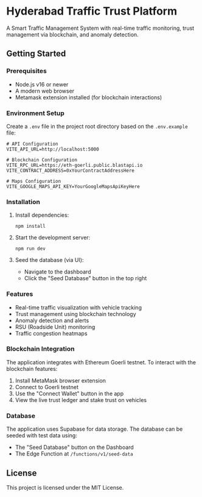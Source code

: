 
# Hyderabad Traffic Trust Platform

A Smart Traffic Management System with real-time traffic monitoring, trust management via blockchain, and anomaly detection.

## Getting Started

### Prerequisites

- Node.js v16 or newer
- A modern web browser
- Metamask extension installed (for blockchain interactions)

### Environment Setup

Create a `.env` file in the project root directory based on the `.env.example` file:

```
# API Configuration
VITE_API_URL=http://localhost:5000

# Blockchain Configuration 
VITE_RPC_URL=https://eth-goerli.public.blastapi.io
VITE_CONTRACT_ADDRESS=0xYourContractAddressHere

# Maps Configuration
VITE_GOOGLE_MAPS_API_KEY=YourGoogleMapsApiKeyHere
```

### Installation

1. Install dependencies:
   ```
   npm install
   ```

2. Start the development server:
   ```
   npm run dev
   ```

3. Seed the database (via UI):
   - Navigate to the dashboard
   - Click the "Seed Database" button in the top right

### Features

- Real-time traffic visualization with vehicle tracking
- Trust management using blockchain technology
- Anomaly detection and alerts
- RSU (Roadside Unit) monitoring
- Traffic congestion heatmaps

### Blockchain Integration

The application integrates with Ethereum Goerli testnet. To interact with the blockchain features:

1. Install MetaMask browser extension
2. Connect to Goerli testnet
3. Use the "Connect Wallet" button in the app
4. View the live trust ledger and stake trust on vehicles

### Database

The application uses Supabase for data storage. The database can be seeded with test data using:

- The "Seed Database" button on the Dashboard
- The Edge Function at `/functions/v1/seed-data`

## License

This project is licensed under the MIT License.
